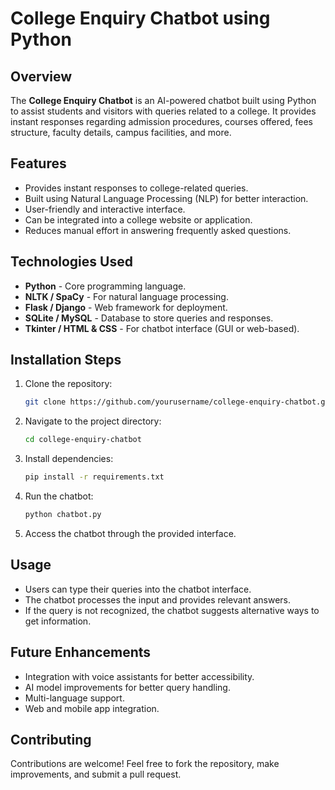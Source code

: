 # College Enquiry Chatbot using Python

## Overview
The **College Enquiry Chatbot** is an AI-powered chatbot built using Python to assist students and visitors with queries related to a college. It provides instant responses regarding admission procedures, courses offered, fees structure, faculty details, campus facilities, and more.

## Features
- Provides instant responses to college-related queries.
- Built using Natural Language Processing (NLP) for better interaction.
- User-friendly and interactive interface.
- Can be integrated into a college website or application.
- Reduces manual effort in answering frequently asked questions.

## Technologies Used
- **Python** - Core programming language.
- **NLTK / SpaCy** - For natural language processing.
- **Flask / Django** - Web framework for deployment.
- **SQLite / MySQL** - Database to store queries and responses.
- **Tkinter / HTML & CSS** - For chatbot interface (GUI or web-based).

## Installation Steps
1. Clone the repository:
   ```bash
   git clone https://github.com/yourusername/college-enquiry-chatbot.git
   ```
2. Navigate to the project directory:
   ```bash
   cd college-enquiry-chatbot
   ```
3. Install dependencies:
   ```bash
   pip install -r requirements.txt
   ```
4. Run the chatbot:
   ```bash
   python chatbot.py
   ```
5. Access the chatbot through the provided interface.

## Usage
- Users can type their queries into the chatbot interface.
- The chatbot processes the input and provides relevant answers.
- If the query is not recognized, the chatbot suggests alternative ways to get information.

## Future Enhancements
- Integration with voice assistants for better accessibility.
- AI model improvements for better query handling.
- Multi-language support.
- Web and mobile app integration.

## Contributing
Contributions are welcome! Feel free to fork the repository, make improvements, and submit a pull request.




